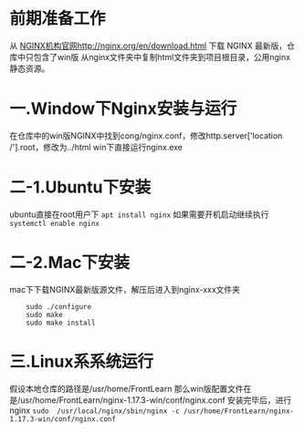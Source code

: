 # 前期准备工作
从 [NGINX机构官网http://nginx.org/en/download.html](http://nginx.org/en/download.html) 下载 NGINX 最新版，仓库中只包含了win版
从nginx文件夹中复制html文件夹到项目根目录，公用nginx静态资源。
# 一.Window下Nginx安装与运行
在仓库中的win版NGINX中找到cong/nginx.conf，修改http.server['location /'].root，修改为../html
win下直接运行nginx.exe
# 二-1.Ubuntu下安装
ubuntu直接在root用户下
`apt install nginx`
如果需要开机启动继续执行`systemctl enable nginx`
# 二-2.Mac下安装
mac下下载NGINX最新版源文件，解压后进入到nginx-xxx文件夹
```
    sudo ./configure 
    sudo make
    sudo make install
```
# 三.Linux系系统运行
假设本地仓库的路径是/usr/home/FrontLearn
那么win版配置文件在是/usr/home/FrontLearn/nginx-1.17.3-win/conf/nginx.conf
安装完毕后，进行nginx
`sudo  /usr/local/nginx/sbin/nginx -c /usr/home/FrontLearn/nginx-1.17.3-win/conf/nginx.conf`

